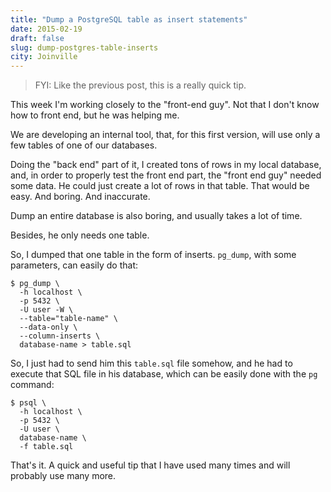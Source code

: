 ```yaml
---
title: "Dump a PostgreSQL table as insert statements"
date: 2015-02-19
draft: false
slug: dump-postgres-table-inserts
city: Joinville
---
```


> FYI: Like the previous post, this is a really quick tip.

This week I'm working closely to the "front-end guy". Not that I don't know how to front end, but he was helping me.

We are developing an internal tool, that, for this first version, will use only a few tables of one of our databases.

Doing the "back end" part of it, I created tons of rows in my local database, and, in order to properly test the front end part, the "front end guy" needed some data. He could just create a lot of rows in that table. That would be easy. And boring. And inaccurate.

Dump an entire database is also boring, and usually takes a lot of time. 

Besides, he only needs one table.

So, I dumped that one table in the form of inserts. `pg_dump`, with some parameters, can easily do that:

```shell
$ pg_dump \
  -h localhost \
  -p 5432 \
  -U user -W \
  --table="table-name" \
  --data-only \
  --column-inserts \
  database-name > table.sql
```

So, I just had to send him this `table.sql` file somehow, and he had to execute that SQL file in his database, which can be easily done with the `pg` command:

```shell
$ psql \
  -h localhost \
  -p 5432 \
  -U user \
  database-name \
  -f table.sql
```

That's it. A quick and useful tip that I have used many times and will probably use many more.